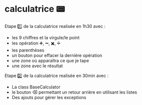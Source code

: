 # calculatrice 📟

Etape 1️⃣ de la calculatrice realisée en 1h30 avec : 

- les 9 chiffres et la virgule/le point
- les opération ➕, ➖, ✖️, ➗
- les parenthèses
- un bouton pour effacer la dernière opération 
- une zone où apparaîtra ce que je tape
- une zone avec le résultat


Etape 2️⃣ de la calculatrice realisée en 30min avec : 

- La class BaseCalculator
- le bouton ⌫ permettant un retour arrière en utilisant les listes
- Des ajouts pour gérer les exceptions


